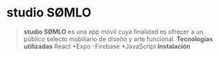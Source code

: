 
# studio SØMLO
> **studio SØMLO** es una app móvil cuya finalidad es ofrecer a un público selecto mobiliario de diseño y arte funcional.
> **Tecnologías utilizadas**
React
> +Expo
> -Firebase
> *JavaScript
> **Instalación**
